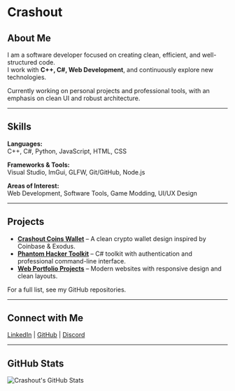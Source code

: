 # Crashout

## About Me
I am a software developer focused on creating clean, efficient, and well-structured code.  
I work with **C++, C#, Web Development**, and continuously explore new technologies.  

Currently working on personal projects and professional tools, with an emphasis on clean UI and robust architecture.  

---

## Skills

**Languages:**  
C++, C#, Python, JavaScript, HTML, CSS  

**Frameworks & Tools:**  
Visual Studio, ImGui, GLFW, Git/GitHub, Node.js  

**Areas of Interest:**  
Web Development, Software Tools, Game Modding, UI/UX Design  

---

## Projects

- [**Crashout Coins Wallet**](#) – A clean crypto wallet design inspired by Coinbase & Exodus.  
- [**Phantom Hacker Toolkit**](#) – C# toolkit with authentication and professional command-line interface.  
- [**Web Portfolio Projects**](#) – Modern websites with responsive design and clean layouts.  

For a full list, see my GitHub repositories.

---

## Connect with Me

[LinkedIn](https://linkedin.com/in/yourprofile) | [GitHub](https://github.com/Crashout) | [Discord](https://discord.com/users/yourid)

---

## GitHub Stats

![Crashout's GitHub Stats](https://github-readme-stats.vercel.app/api?username=Crashout&show_icons=true&theme=default)
